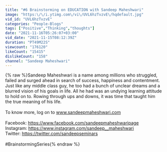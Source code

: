 ```yaml
---
title: "#6 Brainstorming on EDUCATION with Sandeep Maheshwari"
image: "https:\/\/i.ytimg.com\/vi\/UVL6hzTvzvE\/hqdefault.jpg"
vid_id: "UVL6hzTvzvE"
categories: "People-Blogs"
tags: ["Positive","Thinking","thoughts"]
date: "2021-11-16T05:26:07+03:00"
vid_date: "2021-11-15T08:12:39Z"
duration: "PT49M22S"
viewcount: "176120"
likeCount: "15415"
dislikeCount: "158"
channel: "Sandeep Maheshwari"
---
```

{% raw %}Sandeep Maheshwari is a name among millions who struggled, failed and surged ahead in search of success, happiness and contentment. Just like any middle class guy, he too had a bunch of unclear dreams and a blurred vision of his goals in life. All he had was an undying learning attitude to hold on to. Rowing through ups and downs, it was time that taught him the true meaning of his life.<br /><br />To know more, log on to www.sandeepmaheshwari.com<br /><br />Facebook: <a rel="nofollow" target="blank" href="https://www.facebook.com/sandeepmaheshwaripage">https://www.facebook.com/sandeepmaheshwaripage</a><br />Instagram: <a rel="nofollow" target="blank" href="https://www.instagram.com/sandeep__maheshwari">https://www.instagram.com/sandeep__maheshwari</a><br />Twitter: <a rel="nofollow" target="blank" href="https://twitter.com/sandeepseminars">https://twitter.com/sandeepseminars</a><br /><br />#BrainstormingSeries{% endraw %}

